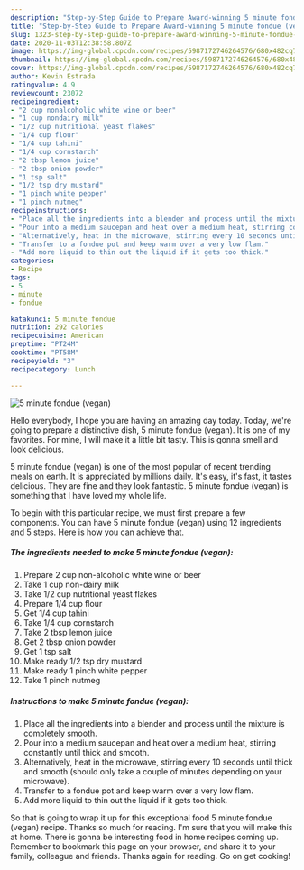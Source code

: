 ```yaml
---
description: "Step-by-Step Guide to Prepare Award-winning 5 minute fondue (vegan)"
title: "Step-by-Step Guide to Prepare Award-winning 5 minute fondue (vegan)"
slug: 1323-step-by-step-guide-to-prepare-award-winning-5-minute-fondue-vegan
date: 2020-11-03T12:38:58.807Z
image: https://img-global.cpcdn.com/recipes/5987172746264576/680x482cq70/5-minute-fondue-vegan-recipe-main-photo.jpg
thumbnail: https://img-global.cpcdn.com/recipes/5987172746264576/680x482cq70/5-minute-fondue-vegan-recipe-main-photo.jpg
cover: https://img-global.cpcdn.com/recipes/5987172746264576/680x482cq70/5-minute-fondue-vegan-recipe-main-photo.jpg
author: Kevin Estrada
ratingvalue: 4.9
reviewcount: 23072
recipeingredient:
- "2 cup nonalcoholic white wine or beer"
- "1 cup nondairy milk"
- "1/2 cup nutritional yeast flakes"
- "1/4 cup flour"
- "1/4 cup tahini"
- "1/4 cup cornstarch"
- "2 tbsp lemon juice"
- "2 tbsp onion powder"
- "1 tsp salt"
- "1/2 tsp dry mustard"
- "1 pinch white pepper"
- "1 pinch nutmeg"
recipeinstructions:
- "Place all the ingredients into a blender and process until the mixture is completely smooth."
- "Pour into a medium saucepan and heat over a medium heat, stirring constantly until thick and smooth."
- "Alternatively, heat in the microwave, stirring every 10 seconds until thick and smooth (should only take a couple of minutes depending on your microwave)."
- "Transfer to a fondue pot and keep warm over a very low flam."
- "Add more liquid to thin out the liquid if it gets too thick."
categories:
- Recipe
tags:
- 5
- minute
- fondue

katakunci: 5 minute fondue 
nutrition: 292 calories
recipecuisine: American
preptime: "PT24M"
cooktime: "PT58M"
recipeyield: "3"
recipecategory: Lunch

---
```



![5 minute fondue (vegan)](https://img-global.cpcdn.com/recipes/5987172746264576/680x482cq70/5-minute-fondue-vegan-recipe-main-photo.jpg)

Hello everybody, I hope you are having an amazing day today. Today, we're going to prepare a distinctive dish, 5 minute fondue (vegan). It is one of my favorites. For mine, I will make it a little bit tasty. This is gonna smell and look delicious.



5 minute fondue (vegan) is one of the most popular of recent trending meals on earth. It is appreciated by millions daily. It's easy, it's fast, it tastes delicious. They are fine and they look fantastic. 5 minute fondue (vegan) is something that I have loved my whole life.


To begin with this particular recipe, we must first prepare a few components. You can have 5 minute fondue (vegan) using 12 ingredients and 5 steps. Here is how you can achieve that.

<!--inarticleads1-->

##### The ingredients needed to make 5 minute fondue (vegan):

1. Prepare 2 cup non-alcoholic white wine or beer
1. Take 1 cup non-dairy milk
1. Take 1/2 cup nutritional yeast flakes
1. Prepare 1/4 cup flour
1. Get 1/4 cup tahini
1. Take 1/4 cup cornstarch
1. Take 2 tbsp lemon juice
1. Get 2 tbsp onion powder
1. Get 1 tsp salt
1. Make ready 1/2 tsp dry mustard
1. Make ready 1 pinch white pepper
1. Take 1 pinch nutmeg




<!--inarticleads2-->

##### Instructions to make 5 minute fondue (vegan):

1. Place all the ingredients into a blender and process until the mixture is completely smooth.
1. Pour into a medium saucepan and heat over a medium heat, stirring constantly until thick and smooth.
1. Alternatively, heat in the microwave, stirring every 10 seconds until thick and smooth (should only take a couple of minutes depending on your microwave).
1. Transfer to a fondue pot and keep warm over a very low flam.
1. Add more liquid to thin out the liquid if it gets too thick.




So that is going to wrap it up for this exceptional food 5 minute fondue (vegan) recipe. Thanks so much for reading. I'm sure that you will make this at home. There is gonna be interesting food in home recipes coming up. Remember to bookmark this page on your browser, and share it to your family, colleague and friends. Thanks again for reading. Go on get cooking!
